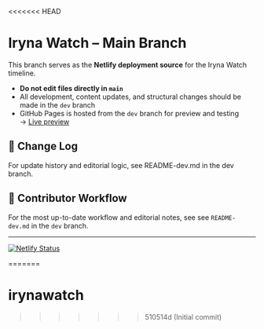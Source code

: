 <<<<<<< HEAD
# Iryna Watch – Main Branch

This branch serves as the **Netlify deployment source** for the Iryna Watch timeline.

- **Do not edit files directly in `main`**
- All development, content updates, and structural changes should be made in the `dev` branch
- GitHub Pages is hosted from the `dev` branch for preview and testing  
  → [Live preview](https://charliefox84.github.io/irynawatch/)

## 🔄 Change Log

For update history and editorial logic, see README-dev.md in the dev branch.

## 🧠 Contributor Workflow

For the most up-to-date workflow and editorial notes, see see `README-dev.md` in the `dev` branch.

---

[![Netlify Status](https://api.netlify.com/api/v1/badges/752b7db1-9935-4a3d-9879-c6556224fe8d/deploy-status)](https://app.netlify.com/projects/irynawatch/deploys)

=======
# irynawatch
>>>>>>> 510514d (Initial commit)

